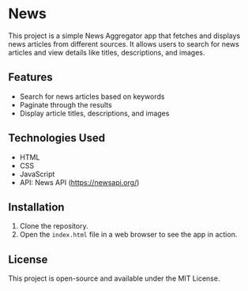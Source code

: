 


# News 

This project is a simple News Aggregator app that fetches and displays news articles from different sources. It allows users to search for news articles and view details like titles, descriptions, and images.

## Features
- Search for news articles based on keywords
- Paginate through the results
- Display article titles, descriptions, and images

## Technologies Used
- HTML
- CSS
- JavaScript
- API: News API (https://newsapi.org/)

## Installation
1. Clone the repository.
2. Open the `index.html` file in a web browser to see the app in action.

## License
This project is open-source and available under the MIT License.





